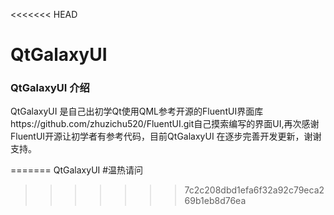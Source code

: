 <<<<<<< HEAD
# QtGalaxyUI  

### QtGalaxyUI 介绍

QtGalaxyUI 是自己出初学Qt使用QML参考开源的FluentUI界面库https://github.com/zhuzichu520/FluentUI.git自己摸索编写的界面UI,再次感谢FluentUI开源让初学者有参考代码，目前QtGalaxyUI 在逐步完善开发更新，谢谢支持。

=======
QtGalaxyUI
#温热请问
>>>>>>> 7c2c208dbd1efa6f32a92c79eca269b1eb8d76ea
